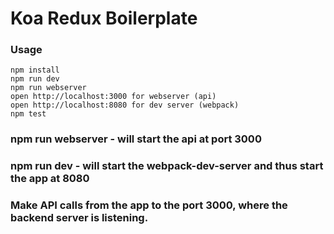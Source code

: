 Koa Redux Boilerplate
=====================

### Usage

```
npm install
npm run dev
npm run webserver
open http://localhost:3000 for webserver (api)
open http://localhost:8080 for dev server (webpack)
npm test
```

### npm run webserver - will start the api at port 3000
### npm run dev - will start the webpack-dev-server and thus start the app at 8080
### Make API calls from the app to the port 3000, where the backend server is listening.